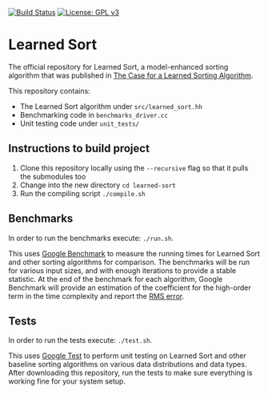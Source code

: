 [![Build Status](https://travis-ci.com/anikristo/learned-sort.svg?branch=master)](https://travis-ci.com/anikristo/learned-sort)
[![License: GPL v3](https://img.shields.io/badge/License-GPLv3-blue.svg)](https://www.gnu.org/licenses/gpl-3.0)

# Learned Sort
The official repository for Learned Sort, a model-enhanced sorting algorithm that was published in [The Case for a Learned Sorting Algorithm](#TODO). 

This repository contains:
- The Learned Sort algorithm under `src/learned_sort.hh`
- Benchmarking code in `benchmarks_driver.cc`
- Unit testing code under `unit_tests/`

## Instructions to build project

1. Clone this repository locally using the `--recursive` flag so that it pulls the submodules too
1. Change into the new directory `cd learned-sort`
1. Run the compiling script `./compile.sh`

## Benchmarks
In order to run the benchmarks execute: `./run.sh`. 

This uses [Google Benchmark](https://www.github.com/google/benchmark) to measure the running times for Learned Sort and other sorting algorithms for comparison.
The benchmarks will be run for various input sizes, and with enough iterations to provide a stable statistic. 
At the end of the benchmark for each algorithm, Google Benchmark will provide an estimation of the coefficient for the high-order term in the time complexity and report the [RMS error](https://en.wikipedia.org/wiki/Root-mean-square_deviation). 

## Tests
In order to run the tests execute: `./test.sh`. 

This uses [Google Test](https://www.github.com/google/googletest) to perform unit testing on Learned Sort and other baseline sorting algorithms on various data distributions and data types. 
After downloading this repository, run the tests to make sure everything is working fine for your system setup. 
